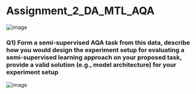 # Assignment_2_DA_MTL_AQA

 ![image](https://user-images.githubusercontent.com/68587770/202898407-30229de6-c546-419e-b46b-839e04711a79.png)

 ### Q1) Form a semi-supervised AQA task from this data, describe how you would design the experiment setup for evaluating a semi-supervised learning approach on your proposed task, provide a valid solution (e.g., model architecture) for your experiment setup
 
 ![image](https://user-images.githubusercontent.com/68587770/202898419-9e0ac8b7-7a2f-4c7a-884c-e6af81d5b175.png)
 
 


